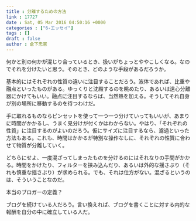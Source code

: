 ```yaml
---
title : 分離するための方法
link : 17727
date : Sat, 05 Mar 2016 04:50:16 +0000
categories : ["6-エッセイ"]
tags : []
draft : false
author : 倉下忠憲
---
```


何かと別の何かが混じり合っているとき、扱いがちょっとややこしくなる。なのでそれを分けたいと思う。そのとき、どのような手段があるだろうか。

基本的にはそれぞれの性質の違いに注目することだろう。液体であれば、比重や融点といったものがある。ゆっくりと沈殿するのを眺めたり、あるいは遠心分離器にかけてもいい。融点に注目するならば、当然熱を加える。そうしてそれ自身が別の場所に移動するのを待つわけだ。

手に取れるものならピンセットを使って一つ一つ分けていってもいいが、あまりに時間がかかるし、うまく見分けが付くかはわからない。やはり、「それぞれの性質」に注目するのがよいのだろう。仮にサイズに注目するなら、濾過といった方法もある。これも、時間はかかるが特別な操作なしに、それぞれの性質に合わせて物質が分離していく。

どちらにせよ、一度混ざってしまったものを分けるのにはそれなりの手間がかかる。時間をかけたり、フィルターを挟み込んだり、あるいは外的な揺さぶり（それも慎重な揺さぶり）が求められる。でも、それは仕方がない。混ざるというのは、そういうことなのだ。

本当のブロガーの定義？

ブログを続けている人だろう。言い換えれば、ブログを書くことに対する内的な報酬を自分の中に確立している人だ。

